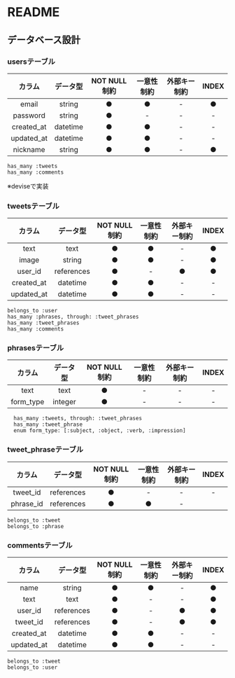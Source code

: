 # README
## データベース設計
### usersテーブル

|カラム|データ型|NOT NULL制約|一意性制約|外部キー制約|INDEX|
|:--:|:--:|:--:|:--:|:--:|:--:|
|email|string|●|●|-|●|
|password|string|●|-|-|-|
|created_at|datetime|●|●|-|-|
|updated_at|datetime|●|●|-|-|
|nickname|string|●|●|-|●|

```
has_many :tweets
has_many :comments 
```

※deviseで実装

### tweetsテーブル

|カラム|データ型|NOT NULL制約|一意性制約|外部キー制約|INDEX|
|:--:|:--:|:--:|:--:|:--:|:--:|
|text|text|●|●|-|●|
|image|string|●|●|-|●|
|user_id|references|●|-|●|●|
|created_at|datetime|●|●|-|-|
|updated_at|datetime|●|●|-|-|

```
belongs_to :user
has_many :phrases, through: :tweet_phrases
has_many :tweet_phrases
has_many :comments
```

### phrasesテーブル

|カラム|データ型|NOT NULL制約|一意性制約|外部キー制約|INDEX|
|:--:|:--:|:--:|:--:|:--:|:--:|
|text|text|●|-|-|-|
|form_type|integer|●|-|-|-|

```
  has_many :tweets, through: :tweet_phrases
  has_many :tweet_phrase
  enum form_type: [:subject, :object, :verb, :impression]
```

### tweet_phraseテーブル

|カラム|データ型|NOT NULL制約|一意性制約|外部キー制約|INDEX|
|:--:|:--:|:--:|:--:|:--:|:--:|
|tweet_id|references|●|-|-|-|
|phrase_id|references|●|●|-|

```
belongs_to :tweet
belongs_to :phrase
```

### commentsテーブル
 
|カラム|データ型|NOT NULL制約|一意性制約|外部キー制約|INDEX|
|:--:|:--:|:--:|:--:|:--:|:--:|
|name|string|●|●|-|●|
|text|text|●|-|-|●|
|user_id|references|●|-|●|●|
|tweet_id|references|●|-|●|●|
|created_at|datetime|●|●|-|-|
|updated_at|datetime|●|●|-|-|

```
belongs_to :tweet
belongs_to :user    
```

